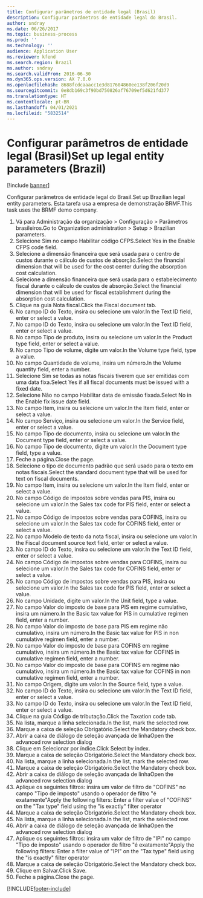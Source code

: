 ```yaml
---
title: Configurar parâmetros de entidade legal (Brasil)
description: Configurar parâmetros de entidade legal do Brasil.
author: sndray
ms.date: 06/26/2017
ms.topic: business-process
ms.prod: ''
ms.technology: ''
audience: Application User
ms.reviewer: kfend
ms.search.region: Brazil
ms.author: sndray
ms.search.validFrom: 2016-06-30
ms.dyn365.ops.version: AX 7.0.0
ms.openlocfilehash: 8688fcdcaaacc1e3d817604860ee138f206f20d9
ms.sourcegitcommit: 0e8db169c3f90bd750826af76709ef5d621fd377
ms.translationtype: HT
ms.contentlocale: pt-BR
ms.lasthandoff: 04/01/2021
ms.locfileid: "5832514"
---
```

# <a name="set-up-legal-entity-parameters-brazil"></a><span data-ttu-id="4809e-103">Configurar parâmetros de entidade legal (Brasil)</span><span class="sxs-lookup"><span data-stu-id="4809e-103">Set up legal entity parameters (Brazil)</span></span>

[!include [banner](../../includes/banner.md)]

<span data-ttu-id="4809e-104">Configurar parâmetros de entidade legal do Brasil.</span><span class="sxs-lookup"><span data-stu-id="4809e-104">Set up Brazilian legal entity parameters.</span></span> <span data-ttu-id="4809e-105">Esta tarefa usa a empresa de demonstração BRMF.</span><span class="sxs-lookup"><span data-stu-id="4809e-105">This task uses the BRMF demo company.</span></span>

1. <span data-ttu-id="4809e-106">Vá para Administração da organização > Configuração > Parâmetros brasileiros.</span><span class="sxs-lookup"><span data-stu-id="4809e-106">Go to Organization administration > Setup > Brazilian parameters.</span></span>
2. <span data-ttu-id="4809e-107">Selecione Sim no campo Habilitar código CFPS.</span><span class="sxs-lookup"><span data-stu-id="4809e-107">Select Yes in the Enable CFPS code field.</span></span>
3. <span data-ttu-id="4809e-108">Selecione a dimensão financeira que será usada para o centro de custos durante o cálculo de custos de absorção.</span><span class="sxs-lookup"><span data-stu-id="4809e-108">Select the financial dimension that will be used for the cost center during the absorption cost calculation.</span></span>
4. <span data-ttu-id="4809e-109">Selecione a dimensão financeira que será usada para o estabelecimento fiscal durante o cálculo de custos de absorção.</span><span class="sxs-lookup"><span data-stu-id="4809e-109">Select the financial dimension that will be used for fiscal establishment during the absorption cost calculation.</span></span>
5. <span data-ttu-id="4809e-110">Clique na guia Nota fiscal.</span><span class="sxs-lookup"><span data-stu-id="4809e-110">Click the Fiscal document tab.</span></span>
6. <span data-ttu-id="4809e-111">No campo ID do Texto, insira ou selecione um valor.</span><span class="sxs-lookup"><span data-stu-id="4809e-111">In the Text ID field, enter or select a value.</span></span>
7. <span data-ttu-id="4809e-112">No campo ID do Texto, insira ou selecione um valor.</span><span class="sxs-lookup"><span data-stu-id="4809e-112">In the Text ID field, enter or select a value.</span></span>
8. <span data-ttu-id="4809e-113">No campo Tipo de produto, insira ou selecione um valor.</span><span class="sxs-lookup"><span data-stu-id="4809e-113">In the Product type field, enter or select a value.</span></span>
9. <span data-ttu-id="4809e-114">No campo Tipo de volume, digite um valor.</span><span class="sxs-lookup"><span data-stu-id="4809e-114">In the Volume type field, type a value.</span></span>
10. <span data-ttu-id="4809e-115">No campo Quantidade de volume, insira um número.</span><span class="sxs-lookup"><span data-stu-id="4809e-115">In the Volume quantity field, enter a number.</span></span>
11. <span data-ttu-id="4809e-116">Selecione Sim se todas as notas fiscais tiverem que ser emitidas com uma data fixa.</span><span class="sxs-lookup"><span data-stu-id="4809e-116">Select Yes if all fiscal documents must be issued with a fixed date.</span></span>
12. <span data-ttu-id="4809e-117">Selecione Não no campo Habilitar data de emissão fixada.</span><span class="sxs-lookup"><span data-stu-id="4809e-117">Select No in the Enable fix issue date field.</span></span>
13. <span data-ttu-id="4809e-118">No campo Item, insira ou selecione um valor.</span><span class="sxs-lookup"><span data-stu-id="4809e-118">In the Item field, enter or select a value.</span></span>
14. <span data-ttu-id="4809e-119">No campo Serviço, insira ou selecione um valor.</span><span class="sxs-lookup"><span data-stu-id="4809e-119">In the Service field, enter or select a value.</span></span>
15. <span data-ttu-id="4809e-120">No campo Tipo de documento, insira ou selecione um valor.</span><span class="sxs-lookup"><span data-stu-id="4809e-120">In the Document type field, enter or select a value.</span></span>
16. <span data-ttu-id="4809e-121">No campo Tipo de documento, digite um valor.</span><span class="sxs-lookup"><span data-stu-id="4809e-121">In the Document type field, type a value.</span></span>
17. <span data-ttu-id="4809e-122">Feche a página.</span><span class="sxs-lookup"><span data-stu-id="4809e-122">Close the page.</span></span>
18. <span data-ttu-id="4809e-123">Selecione o tipo de documento padrão que será usado para o texto em notas fiscais.</span><span class="sxs-lookup"><span data-stu-id="4809e-123">Select the standard document type that will be used for text on fiscal documents.</span></span>
19. <span data-ttu-id="4809e-124">No campo Item, insira ou selecione um valor.</span><span class="sxs-lookup"><span data-stu-id="4809e-124">In the Item field, enter or select a value.</span></span>
20. <span data-ttu-id="4809e-125">No campo Código de impostos sobre vendas para PIS, insira ou selecione um valor.</span><span class="sxs-lookup"><span data-stu-id="4809e-125">In the Sales tax code for PIS field, enter or select a value.</span></span>
21. <span data-ttu-id="4809e-126">No campo Código de impostos sobre vendas para COFINS, insira ou selecione um valor.</span><span class="sxs-lookup"><span data-stu-id="4809e-126">In the Sales tax code for COFINS field, enter or select a value.</span></span>
22. <span data-ttu-id="4809e-127">No campo Modelo de texto da nota fiscal, insira ou selecione um valor.</span><span class="sxs-lookup"><span data-stu-id="4809e-127">In the Fiscal document source text field, enter or select a value.</span></span>
23. <span data-ttu-id="4809e-128">No campo ID do Texto, insira ou selecione um valor.</span><span class="sxs-lookup"><span data-stu-id="4809e-128">In the Text ID field, enter or select a value.</span></span>
24. <span data-ttu-id="4809e-129">No campo Código de impostos sobre vendas para COFINS, insira ou selecione um valor.</span><span class="sxs-lookup"><span data-stu-id="4809e-129">In the Sales tax code for COFINS field, enter or select a value.</span></span>
25. <span data-ttu-id="4809e-130">No campo Código de impostos sobre vendas para PIS, insira ou selecione um valor.</span><span class="sxs-lookup"><span data-stu-id="4809e-130">In the Sales tax code for PIS field, enter or select a value.</span></span>
26. <span data-ttu-id="4809e-131">No campo Unidade, digite um valor.</span><span class="sxs-lookup"><span data-stu-id="4809e-131">In the Unit field, type a value.</span></span>
27. <span data-ttu-id="4809e-132">No campo Valor do imposto de base para PIS em regime cumulativo, insira um número.</span><span class="sxs-lookup"><span data-stu-id="4809e-132">In the Basic tax value for PIS in cumulative regimen field, enter a number.</span></span>
28. <span data-ttu-id="4809e-133">No campo Valor do imposto de base para PIS em regime não cumulativo, insira um número.</span><span class="sxs-lookup"><span data-stu-id="4809e-133">In the Basic tax value for PIS in non cumulative regimen field, enter a number.</span></span>
29. <span data-ttu-id="4809e-134">No campo Valor do imposto de base para COFINS em regime cumulativo, insira um número.</span><span class="sxs-lookup"><span data-stu-id="4809e-134">In the Basic tax value for COFINS in cumulative regimen field, enter a number.</span></span>
30. <span data-ttu-id="4809e-135">No campo Valor do imposto de base para COFINS em regime não cumulativo, insira um número.</span><span class="sxs-lookup"><span data-stu-id="4809e-135">In the Basic tax value for COFINS in non cumulative regimen field, enter a number.</span></span>
31. <span data-ttu-id="4809e-136">No campo Origem, digite um valor.</span><span class="sxs-lookup"><span data-stu-id="4809e-136">In the Source field, type a value.</span></span>
32. <span data-ttu-id="4809e-137">No campo ID do Texto, insira ou selecione um valor.</span><span class="sxs-lookup"><span data-stu-id="4809e-137">In the Text ID field, enter or select a value.</span></span>
33. <span data-ttu-id="4809e-138">No campo ID do Texto, insira ou selecione um valor.</span><span class="sxs-lookup"><span data-stu-id="4809e-138">In the Text ID field, enter or select a value.</span></span>
34. <span data-ttu-id="4809e-139">Clique na guia Código de tributação.</span><span class="sxs-lookup"><span data-stu-id="4809e-139">Click the Taxation code tab.</span></span>
35. <span data-ttu-id="4809e-140">Na lista, marque a linha selecionada.</span><span class="sxs-lookup"><span data-stu-id="4809e-140">In the list, mark the selected row.</span></span>
36. <span data-ttu-id="4809e-141">Marque a caixa de seleção Obrigatório.</span><span class="sxs-lookup"><span data-stu-id="4809e-141">Select the Mandatory check box.</span></span>
37. <span data-ttu-id="4809e-142">Abrir a caixa de diálogo de seleção avançada de linha</span><span class="sxs-lookup"><span data-stu-id="4809e-142">Open the advanced row selection dialog</span></span>
38. <span data-ttu-id="4809e-143">Clique em Selecionar por índice.</span><span class="sxs-lookup"><span data-stu-id="4809e-143">Click Select by index.</span></span>
39. <span data-ttu-id="4809e-144">Marque a caixa de seleção Obrigatório.</span><span class="sxs-lookup"><span data-stu-id="4809e-144">Select the Mandatory check box.</span></span>
40. <span data-ttu-id="4809e-145">Na lista, marque a linha selecionada.</span><span class="sxs-lookup"><span data-stu-id="4809e-145">In the list, mark the selected row.</span></span>
41. <span data-ttu-id="4809e-146">Marque a caixa de seleção Obrigatório.</span><span class="sxs-lookup"><span data-stu-id="4809e-146">Select the Mandatory check box.</span></span>
42. <span data-ttu-id="4809e-147">Abrir a caixa de diálogo de seleção avançada de linha</span><span class="sxs-lookup"><span data-stu-id="4809e-147">Open the advanced row selection dialog</span></span>
43. <span data-ttu-id="4809e-148">Aplique os seguintes filtros: insira um valor de filtro de "COFINS" no campo "Tipo de imposto" usando o operador de filtro "é exatamente"</span><span class="sxs-lookup"><span data-stu-id="4809e-148">Apply the following filters: Enter a filter value of "COFINS" on the "Tax type" field using the "is exactly" filter operator</span></span>
44. <span data-ttu-id="4809e-149">Marque a caixa de seleção Obrigatório.</span><span class="sxs-lookup"><span data-stu-id="4809e-149">Select the Mandatory check box.</span></span>
45. <span data-ttu-id="4809e-150">Na lista, marque a linha selecionada.</span><span class="sxs-lookup"><span data-stu-id="4809e-150">In the list, mark the selected row.</span></span>
46. <span data-ttu-id="4809e-151">Abrir a caixa de diálogo de seleção avançada de linha</span><span class="sxs-lookup"><span data-stu-id="4809e-151">Open the advanced row selection dialog</span></span>
47. <span data-ttu-id="4809e-152">Aplique os seguintes filtros: insira um valor de filtro de "IPI" no campo "Tipo de imposto" usando o operador de filtro "é exatamente"</span><span class="sxs-lookup"><span data-stu-id="4809e-152">Apply the following filters: Enter a filter value of "IPI" on the "Tax type" field using the "is exactly" filter operator</span></span>
48. <span data-ttu-id="4809e-153">Marque a caixa de seleção Obrigatório.</span><span class="sxs-lookup"><span data-stu-id="4809e-153">Select the Mandatory check box.</span></span>
49. <span data-ttu-id="4809e-154">Clique em Salvar.</span><span class="sxs-lookup"><span data-stu-id="4809e-154">Click Save.</span></span>
50. <span data-ttu-id="4809e-155">Feche a página.</span><span class="sxs-lookup"><span data-stu-id="4809e-155">Close the page.</span></span>



[!INCLUDE[footer-include](../../../includes/footer-banner.md)]